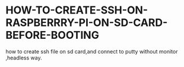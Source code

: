 # HOW-TO-CREATE-SSH-ON-RASPBERRRY-PI-ON-SD-CARD-BEFORE-BOOTING
how to create ssh file on sd card,and connect to putty without monitor ,headless way.
